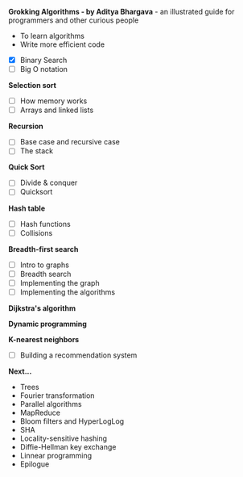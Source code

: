 **Grokking Algorithms - by Aditya Bhargava** - an illustrated guide for programmers and other curious people

- To learn algorithms
- Write more efficient code

- [x] Binary Search
- [ ] Big O notation

**Selection sort**
- [ ] How memory works
- [ ] Arrays and linked lists

**Recursion**
- [ ] Base case and recursive case
- [ ] The stack

**Quick Sort**
- [ ] Divide & conquer
- [ ] Quicksort

**Hash table**
- [ ] Hash functions
- [ ] Collisions

**Breadth-first search**
- [ ] Intro to graphs
- [ ] Breadth search 
- [ ] Implementing the graph 
- [ ] Implementing the algorithms

**Dijkstra's algorithm**

**Dynamic programming** 

**K-nearest neighbors**
- [ ] Building a recommendation system

**Next...**
- Trees
- Fourier transformation
- Parallel algorithms
- MapReduce
- Bloom filters and HyperLogLog
- SHA
- Locality-sensitive hashing
- Diffie-Hellman key exchange
- Linnear programming
- Epilogue
